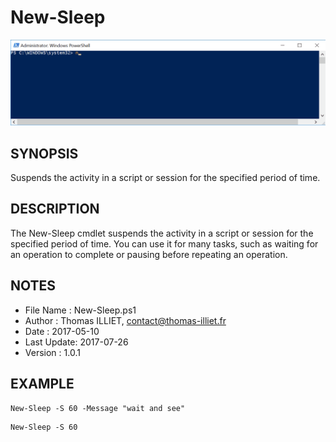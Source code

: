 # New-Sleep

![alt text](New-Sleep.gif)

## SYNOPSIS  
Suspends the activity in a script or session for the specified period of time.

## DESCRIPTION
The New-Sleep cmdlet suspends the activity in a script or session for the specified period of time.
You can use it for many tasks, such as waiting for an operation to complete or pausing before repeating an operation.

## NOTES  
  - File Name  : New-Sleep.ps1
  - Author     : Thomas ILLIET, contact@thomas-illiet.fr
  - Date	   : 2017-05-10
  - Last Update: 2017-07-26
  - Version	   : 1.0.1
    
## EXAMPLE
```
New-Sleep -S 60 -Message "wait and see"
```

```
New-Sleep -S 60
```
